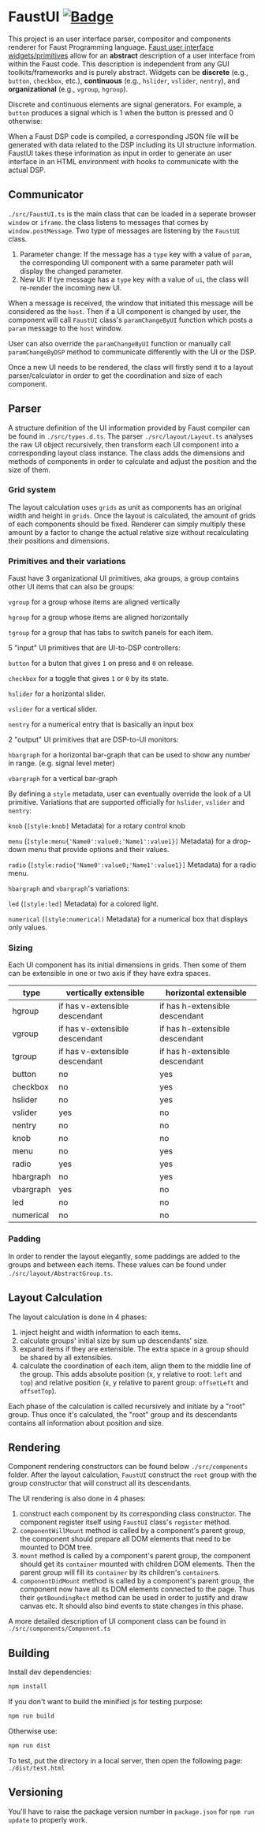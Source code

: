 # FaustUI [![Badge](https://img.shields.io/badge/link-996.icu-%23FF4D5B.svg?style=flat-square)](https://996.icu/#/en_US)

This project is an user interface parser, compositor and components renderer for Faust Programming language. [Faust user interface widgets/primitives](https://faust.grame.fr/doc/manual/index.html#user-interface-primitives-and-configuration) allow for an **abstract** description of a user interface from within the Faust code. This description is independent from any GUI toolkits/frameworks and is purely abstract. Widgets can be **discrete** (e.g., `button`, `checkbox`, etc.), **continuous** (e.g., `hslider`, `vslider`, `nentry`), and  **organizational** (e.g., `vgroup`, `hgroup`).

Discrete and continuous elements are signal generators. For example, a `button` produces a signal which is 1 when the button is pressed and 0 otherwise: 

When a Faust DSP code is compiled, a corresponding JSON file will be generated with data related to the DSP including its UI structure information. FaustUI takes these information as input in order to generate an user interface in an HTML environment with hooks to communicate with the actual DSP.

## Communicator
`./src/FaustUI.ts` is the main class that can be loaded in a seperate browser `window` or `iframe`. the class listens to messages that comes by `window.postMessage`.
Two type of messages are listening by the `FaustUI` class. 
1. Parameter change: If the message has a `type` key with a value of `param`, the corresponding UI component with a same parameter path will display the changed parameter.
2. New UI: If tye message has a `type` key with a value of `ui`, the class will re-render the incoming new UI.

When a message is received, the window that initiated this message will be considered as the `host`. Then if a UI component is changed by user, the component will call `FaustUI` class's `paramChangeByUI` function which posts a `param` message to the `host` window. 

User can also override the `paramChangeByUI` function or manually call `paramChangeByDSP` method to communicate differently with the UI or the DSP.

Once a new UI needs to be rendered, the class will firstly send it to a layout parser/calculator in order to get the coordination and size of each component.

## Parser
A structure definition of the UI information provided by Faust compiler can be found in `./src/types.d.ts`. The parser `./src/layout/Layout.ts` analyses the raw UI object recursively, then transform each UI component into a corresponding layout class instance. The class adds the dimensions and methods of components in order to calculate and adjust the position and the size of them. 

### Grid system
The layout calculation uses `grids` as unit as components has an original width and height in `grids`. Once the layout is calculated, the amount of grids of each components should be fixed. Renderer can simply multiply these amount by a factor to change the actual relative size without recalculating their positions and dimensions.

### Primitives and their variations
Faust have 3 organizational UI primitives, aka groups, a group contains other UI items that can also be groups: 

`vgroup` for a group whose items are aligned vertically

`hgroup` for a group whose items are aligned horizontally

`tgroup` for a group that has tabs to switch panels for each item.

5 "input" UI primitives that are UI-to-DSP controllers:

`button` for a buton that gives `1` on press and `0` on release.

`checkbox` for a toggle that gives `1` or `0` by its state.

`hslider` for a horizontal slider.

`vslider` for a vertical slider.

`nentry` for a numerical entry that is basically an input box

2 "output" UI primitives that are DSP-to-UI monitors:

`hbargraph` for a horizontal bar-graph that can be used to show any number in range. (e.g. signal level meter)

`vbargraph` for a vertical bar-graph

By defining a `style` metadata, user can eventually override the look of a UI primitive. Variations that are supported officially for `hslider`, `vslider` and `nentry`:

`knob` (`[style:knob]` Metadata) for a rotary control knob

`menu` (`[style:menu{'Name0':value0;'Name1':value1}]` Metadata) for a drop-down menu that provide options and their values.

`radio` (`[style:radio{'Name0':value0;'Name1':value1}]` Metadata) for a radio menu.

`hbargraph` and `vbargraph`'s variations:

`led` (`[style:led]` Metadata) for a colored light.

`numerical` (`[style:numerical)` Metadata) for a numerical box that displays only values.

### Sizing
Each UI component has its initial dimensions in grids. Then some of them can be extensible in one or two axis if they have extra spaces. 

| type      | vertically extensible          | horizontal extensible          |
|-----------|--------------------------------|--------------------------------|
| hgroup    | if has v-extensible descendant | if has h-extensible descendant |
| vgroup    | if has v-extensible descendant | if has h-extensible descendant |
| tgroup    | if has v-extensible descendant | if has h-extensible descendant |
| button    | no                             | yes                            |
| checkbox  | no                             | yes                            |
| hslider   | no                             | yes                            |
| vslider   | yes                            | no                             |
| nentry    | no                             | no                             |
| knob      | no                             | no                             |
| menu      | no                             | yes                            |
| radio     | yes                            | yes                            |
| hbargraph | no                             | yes                            |
| vbargraph | yes                            | no                             |
| led       | no                             | no                             |
| numerical | no                             | no                             |

### Padding
In order to render the layout elegantly, some paddings are added to the groups and between each items. These values can be found under `./src/layout/AbstractGroup.ts`. 

## Layout Calculation
The layout calculation is done in 4 phases:
1. inject height and width information to each items.
2. calculate groups' initial size by sum up descendants' size.
3. expand items if they are extensible. The extra space in a group should be shared by all extensibles.
4. calculate the coordination of each item, align them to the middle line of the group. This adds absolute position (x, y relative to root: `left` and `top`) and relative position (x, y relative to parent group: `offsetLeft` and `offsetTop`).

Each phase of the calculation is called recursively and initiate by a "root" group. Thus once it's calculated, the "root" group and its descendants contains all information about position and size.

## Rendering
Component rendering constructors can be found below `./src/components` folder. After the layout calculation, `FaustUI` construct the `root` group with the group constructor that will construct all its descendants.

The UI rendering is also done in 4 phases:
1. construct each component by its corresponding class constructor. The component register itself using `FaustUI` class's `register` method.
2. `componentWillMount` method is called by a component's parent group, the component should prepare all DOM elements that need to be mounted to DOM tree.
3. `mount` method is called by a component's parent group, the component should get its `container` mounted with children DOM elements. Then the parent group will fill its `container` by its children's `container`s.
4. `componentDidMount` method is called by a component's parent group, the component now have all its DOM elements connected to the page. Thus their `getBoundingRect` method can be used in order to justify and draw canvas etc. It should also bind events to state changes in this phase.

A more detailed description of UI component class can be found in `./src/components/Component.ts`

## Building
Install dev dependencies:

```bash
npm install
```

If you don't want to build the minified js for testing purpose:

```bash
npm run build
```

Otherwise use:

```bash
npm run dist
```
To test, put the directory in a local server, then open the following page: `./dist/test.html`

## Versioning 
You'll have to raise the package version number in `package.json` for `npm run update` to properly work.

